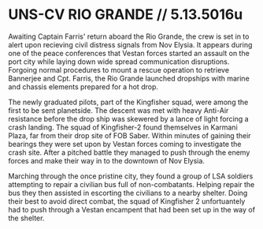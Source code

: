 # UNS-CV RIO GRANDE // 5.13.5016u
Awaiting Captain Farris' return aboard the Rio Grande, the crew is set in to alert upon recieving civil distress signals from Nov Elysia.
It appears during one of the peace conferences that Vestan forces started an assault on the port city while laying down wide spread communication disruptions.
Forgoing normal procedures to mount a rescue operation to retrieve Bannerjee and Cpt. Farris, the Rio Grande launched dropships with marine and chassis elements prepared for a hot drop.

The newly graduated pilots, part of the Kingfisher squad, were among the first to be sent planetside. The descent was met with heavy Anti-Air resistance before the drop ship was skewered by a lance
of light forcing a crash landing. The squad of Kingfisher-2 found themselves in Karmani Plaza, far from their drop site of FOB Saber. Within minutes of gaining their bearings they were set upon by 
Vestan forces coming to investigate the crash site. After a pitched battle they managed to push through the enemy forces and make their way in to the downtown of Nov Elysia. 

Marching through the once pristine city, they found a group of LSA soldiers attempting to repair a civilian bus full of non-combatants. Helping repair the bus they then assisted in escorting the 
civilians to a nearby shelter. Doing their best to avoid direct combat, the squad of Kingfisher 2 unfortuantely had to push through a Vestan encampent that had been set up in the way of the shelter.
